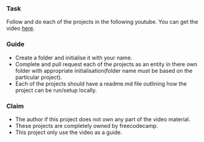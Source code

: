 ### Task
Follow and do each of the projects in the following youtube.
You can get the video [here](https://youtu.be/3PHXvlpOkf4?t=23420).

### Guide
- Create a folder and initialise it with your name.
- Complete and pull request each of the projects as an entity in there own folder with appropriate initialisation(folder name must be based on the particular project).
- Each of the projects should have a readme.md file outlining how the project can be run/setup locally.
 
### Claim
- The author if this project does not own any part of the video material.
- These projects are completely owned by freecodecamp.
- This project only use the video as a guide.

